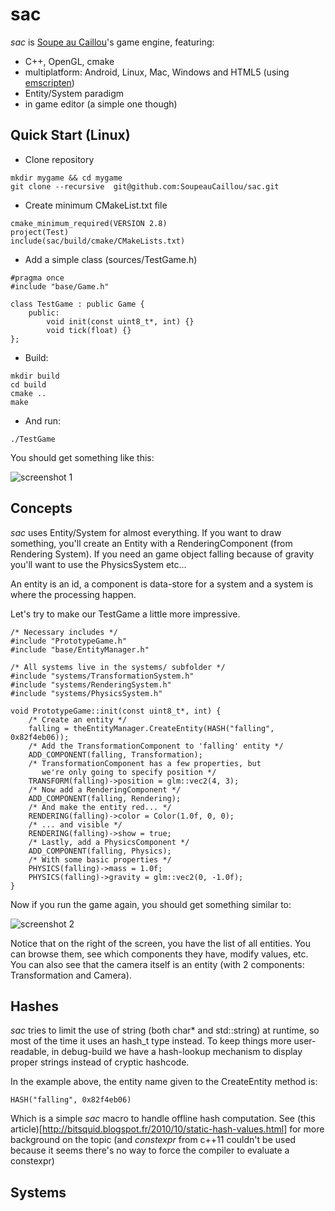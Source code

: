 sac
===

*sac* is [Soupe au Caillou](http://soupeaucaillou)'s game engine, featuring:
* C++, OpenGL, cmake
* multiplatform: Android, Linux, Mac, Windows and HTML5 (using [emscripten](http://emscripten.org/))
* Entity/System paradigm
* in game editor (a simple one though)

Quick Start (Linux)
-------------------

* Clone repository

```
mkdir mygame && cd mygame
git clone --recursive  git@github.com:SoupeauCaillou/sac.git
```

* Create minimum CMakeList.txt file
```
cmake_minimum_required(VERSION 2.8)
project(Test)
include(sac/build/cmake/CMakeLists.txt)
```

* Add a simple class (sources/TestGame.h)
```
#pragma once
#include "base/Game.h"

class TestGame : public Game {
    public:
        void init(const uint8_t*, int) {}
        void tick(float) {}
};
```

* Build:
```
mkdir build
cd build
cmake ..
make
```

* And run:
```
./TestGame
```

You should get something like this:

![screenshot 1](http://soupeaucaillou.com/screenshots/screenshot_proto1.jpg)

Concepts
--------
*sac* uses Entity/System for almost everything. If you want to draw something, you'll create an Entity with a RenderingComponent (from Rendering System). If you need an game object falling because of gravity you'll want to use the PhysicsSystem etc...

An entity is an id, a component is data-store for a system and a system is where the processing happen.

Let's try to make our TestGame a little more impressive.

```
/* Necessary includes */
#include "PrototypeGame.h"
#include "base/EntityManager.h"

/* All systems live in the systems/ subfolder */
#include "systems/TransformationSystem.h"
#include "systems/RenderingSystem.h"
#include "systems/PhysicsSystem.h"

void PrototypeGame::init(const uint8_t*, int) {
    /* Create an entity */
    falling = theEntityManager.CreateEntity(HASH("falling", 0x82f4eb06));
    /* Add the TransformationComponent to 'falling' entity */
    ADD_COMPONENT(falling, Transformation);
    /* TransformationComponent has a few properties, but
       we're only going to specify position */
    TRANSFORM(falling)->position = glm::vec2(4, 3);
    /* Now add a RenderingComponent */
    ADD_COMPONENT(falling, Rendering);
    /* And make the entity red... */
    RENDERING(falling)->color = Color(1.0f, 0, 0);
    /* ... and visible */
    RENDERING(falling)->show = true;
    /* Lastly, add a PhysicsComponent */
    ADD_COMPONENT(falling, Physics);
    /* With some basic properties */
    PHYSICS(falling)->mass = 1.0f;
    PHYSICS(falling)->gravity = glm::vec2(0, -1.0f);
}
```

Now if you run the game again, you should get something similar to:

![screenshot 2](http://soupeaucaillou.com/screenshots/screenshot_proto2.jpg)

Notice that on the right of the screen, you have the list of all entities. You can browse them, see which components they have, modify values, etc. You can also see that the camera itself is an entity (with 2 components: Transformation and Camera).

Hashes
------
*sac* tries to limit the use of string (both char* and std::string) at runtime, so most of the time it uses an hash_t type instead. To keep things more user-readable, in debug-build we have a hash-lookup mechanism to display proper strings instead of cryptic hashcode.

In the example above, the entity name given to the CreateEntity method is:
```
HASH("falling", 0x82f4eb06)
```
Which is a simple *sac* macro to handle offline hash computation. See (this article)[http://bitsquid.blogspot.fr/2010/10/static-hash-values.html] for more background on the topic (and *constexpr* from c++11 couldn't be used because it seems there's no way to force the compiler to evaluate a constexpr)

Systems
-------

